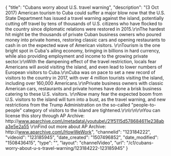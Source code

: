 {
    "title": "Cubans worry about U.S. travel warning",
    "description": "(3 Oct 2017) American tourism to Cuba could suffer a major blow now that the U.S. State Department has issued a travel warning against the island, potentially cutting off travel by tens of thousands of U.S. citizens who have flocked to the country since diplomatic relations were restored in 2015.\r\nThe hardest hit might be the thousands of private Cuban business owners who poured money into private homes, restoring classic cars and opening restaurants to cash in on the expected wave of American visitors. \r\nTourism is the one bright spot in Cuba's ailing economy, bringing in billions in hard currency, while also providing employment and income to the growing private sector.\r\nWith the dampening effect of the travel restriction, locals fear Americans will avoid visiting the island, and even lead to lower numbers of European visitors to Cuba.\r\nCuba was on pace to set a new record of visitors to the country in 2017, with over 4 million tourists visiting the island, including over 160,000 Americans.\r\nPrivate business owners with classic American cars, restaurants and private homes have done a brisk business catering to these U.S. visitors. \r\nNow many fear the expected boom from U.S. visitors to the island will turn into a bust, as the travel warning, and new restrictions from the Trump Administration on the so-called \"people-to-people\" category of visitors to the island are tightened.\r\n\r\n\r\nYou can license this story through AP Archive: http:\/\/www.aparchive.com\/metadata\/youtube\/21f5115d578684611e238aba3e5e2a55 \r\nFind out more about AP Archive: http:\/\/www.aparchive.com\/HowWeWork",
    "channelid": "123184222",
    "videoid": "123185945",
    "date_created": "1507496852",
    "date_modified": "1508436415",
    "type": "",
    "layout": "channelVideo",
    "url": "\/c1\/cubans-worry-about-u-s-travel-warning\/123184222-123185945"
}